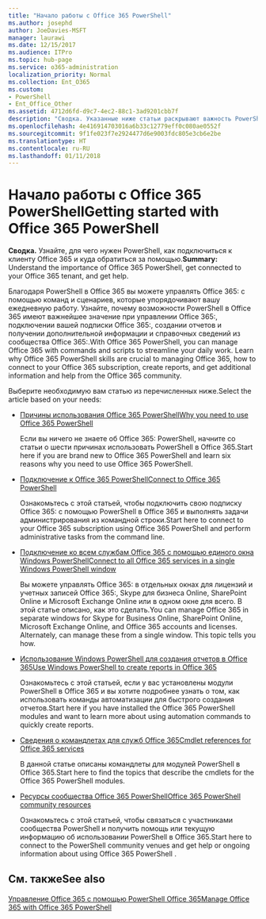 ```yaml
---
title: "Начало работы с Office 365 PowerShell"
ms.author: josephd
author: JoeDavies-MSFT
manager: laurawi
ms.date: 12/15/2017
ms.audience: ITPro
ms.topic: hub-page
ms.service: o365-administration
localization_priority: Normal
ms.collection: Ent_O365
ms.custom:
- PowerShell
- Ent_Office_Other
ms.assetid: 4712d6fd-d9c7-4ec2-88c1-3ad9201cbb7f
description: "Сводка. Указанные ниже статьи раскрывают важность PowerShell в Office 365 и объясняют, как подключиться к клиенту Office 365: и где получить поддержку."
ms.openlocfilehash: 4e416914703016a6b33c12779eff0c080ae0552f
ms.sourcegitcommit: 9f1fe023f7e2924477d6e9003fdc805e3cb6e2be
ms.translationtype: HT
ms.contentlocale: ru-RU
ms.lasthandoff: 01/11/2018
---
```

# <a name="getting-started-with-office-365-powershell"></a><span data-ttu-id="f4379-103">Начало работы с Office 365 PowerShell</span><span class="sxs-lookup"><span data-stu-id="f4379-103">Getting started with Office 365 PowerShell</span></span>

 <span data-ttu-id="f4379-104">**Сводка.** Узнайте, для чего нужен PowerShell, как подключиться к клиенту Office 365 и куда обратиться за помощью.</span><span class="sxs-lookup"><span data-stu-id="f4379-104">**Summary:** Understand the importance of Office 365 PowerShell, get connected to your Office 365 tenant, and get help.</span></span>
  
<span data-ttu-id="f4379-p101">Благодаря PowerShell в Office 365 вы можете управлять Office 365: с помощью команд и сценариев, которые упорядочивают вашу ежедневную работу. Узнайте, почему возможности PowerShell в Office 365 имеют важнейшее значение при управлении Office 365:, подключении вашей подписки Office 365:, создании отчетов и получении дополнительной информации и справочных сведений из сообщества Office 365:.</span><span class="sxs-lookup"><span data-stu-id="f4379-p101">With Office 365 PowerShell, you can manage Office 365 with commands and scripts to streamline your daily work. Learn why Office 365 PowerShell skills are crucial to managing Office 365, how to connect to your Office 365 subscription, create reports, and get additional information and help from the Office 365 community.</span></span>
  
<span data-ttu-id="f4379-107">Выберите необходимую вам статью из перечисленных ниже.</span><span class="sxs-lookup"><span data-stu-id="f4379-107">Select the article based on your needs:</span></span>
  
- [<span data-ttu-id="f4379-108">Причины использования Office 365 PowerShell</span><span class="sxs-lookup"><span data-stu-id="f4379-108">Why you need to use Office 365 PowerShell</span></span>](why-you-need-to-use-office-365-powershell.md)
    
    <span data-ttu-id="f4379-109">Если вы ничего не знаете об Office 365: PowerShell, начните со статьи о шести причинах использовать PowerShell в Office 365.</span><span class="sxs-lookup"><span data-stu-id="f4379-109">Start here if you are brand new to Office 365 PowerShell and learn six reasons why you need to use Office 365 PowerShell.</span></span> 
    
- [<span data-ttu-id="f4379-110">Подключение к Office 365 PowerShell</span><span class="sxs-lookup"><span data-stu-id="f4379-110">Connect to Office 365 PowerShell</span></span>](connect-to-office-365-powershell.md)
    
    <span data-ttu-id="f4379-111">Ознакомьтесь с этой статьей, чтобы подключить свою подписку Office 365: с помощью PowerShell в Office 365 и выполнять задачи администрирования из командной строки.</span><span class="sxs-lookup"><span data-stu-id="f4379-111">Start here to connect to your Office 365 subscription using Office 365 PowerShell and perform administrative tasks from the command line.</span></span>
    
- [<span data-ttu-id="f4379-112">Подключение ко всем службам Office 365 с помощью единого окна Windows PowerShell</span><span class="sxs-lookup"><span data-stu-id="f4379-112">Connect to all Office 365 services in a single Windows PowerShell window</span></span>](connect-to-all-office-365-services-in-a-single-windows-powershell-window.md)
    
    <span data-ttu-id="f4379-p102">Вы можете управлять Office 365: в отдельных окнах для лицензий и учетных записей Office 365:, Skype для бизнеса Online, SharePoint Online и Microsoft Exchange Online или в одном окне для всего. В этой статье описано, как это сделать.</span><span class="sxs-lookup"><span data-stu-id="f4379-p102">You can manage Office 365 in separate windows for Skype for Business Online, SharePoint Online, Microsoft Exchange Online, and Office 365 accounts and licenses. Alternately, can manage these from a single window. This topic tells you how.</span></span>
    
- [<span data-ttu-id="f4379-116">Использование Windows PowerShell для создания отчетов в Office 365</span><span class="sxs-lookup"><span data-stu-id="f4379-116">Use Windows PowerShell to create reports in Office 365</span></span>](use-windows-powershell-to-create-reports-in-office-365.md)
    
    <span data-ttu-id="f4379-117">Ознакомьтесь с этой статьей, если у вас установлены модули PowerShell в Office 365 и вы хотите подробнее узнать о том, как использовать команды автоматизации для быстрого создания отчетов.</span><span class="sxs-lookup"><span data-stu-id="f4379-117">Start here if you have installed the Office 365 PowerShell modules and want to learn more about using automation commands to quickly create reports.</span></span> 
    
- [<span data-ttu-id="f4379-118">Сведения о командлетах для служб Office 365</span><span class="sxs-lookup"><span data-stu-id="f4379-118">Cmdlet references for Office 365 services</span></span>](cmdlet-references-for-office-365-services.md)
    
    <span data-ttu-id="f4379-119">В данной статье описаны командлеты для модулей PowerShell в Office 365.</span><span class="sxs-lookup"><span data-stu-id="f4379-119">Start here to find the topics that describe the cmdlets for the Office 365 PowerShell modules.</span></span>
    
- [<span data-ttu-id="f4379-120">Ресурсы сообщества Office 365 PowerShell</span><span class="sxs-lookup"><span data-stu-id="f4379-120">Office 365 PowerShell community resources</span></span>](office-365-powershell-community-resources.md)
    
    <span data-ttu-id="f4379-121">Ознакомьтесь с этой статьей, чтобы связаться с участниками сообщества PowerShell и получить помощь или текущую информацию об использовании PowerShell в Office 365.</span><span class="sxs-lookup"><span data-stu-id="f4379-121">Start here to connect to the PowerShell community venues and get help or ongoing information about using Office 365 PowerShell .</span></span>
    
## <a name="see-also"></a><span data-ttu-id="f4379-122">См. также</span><span class="sxs-lookup"><span data-stu-id="f4379-122">See also</span></span>

#### 

[<span data-ttu-id="f4379-123">Управление Office 365 с помощью PowerShell Office 365</span><span class="sxs-lookup"><span data-stu-id="f4379-123">Manage Office 365 with Office 365 PowerShell</span></span>](manage-office-365-with-office-365-powershell.md)

